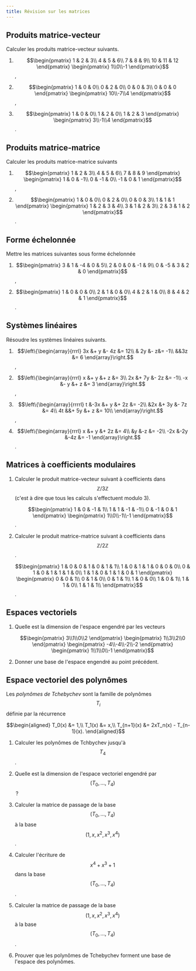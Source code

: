 ```yaml
---
title: Révision sur les matrices
---
```


## Produits matrice-vecteur

Calculer les produits matrice-vecteur suivants.

1. $$\begin{pmatrix}
	1 & 2 & 3\\
	4 & 5 & 6\\
	7 & 8 & 9\\
	10 & 11 & 12
	\end{pmatrix}
	\begin{pmatrix}
	1\\0\\-1
	\end{pmatrix}$$,

2. $$\begin{pmatrix}
   1 & 0 & 0\\
   0 & 2 & 0\\
   0 & 0 & 3\\
   0 & 0 & 0
   \end{pmatrix}
   \begin{pmatrix}
   10\\-7\\4
   \end{pmatrix}$$,

3. $$\begin{pmatrix}
   1 & 0 & 0\\
   1 & 2 & 0\\
   1 & 2 & 3
   \end{pmatrix}
   \begin{pmatrix}
   3\\-1\\4
   \end{pmatrix}$$.


## Produits matrice-matrice

Calculer les produits matrice-matrice suivants

1. $$\begin{pmatrix}
   1 & 2 & 3\\
   4 & 5 & 6\\
   7 & 8 & 9
   \end{pmatrix}
   \begin{pmatrix}
   1 &  0 & -1\\
   0 & -1 &  0\\
   -1 &  0 &  1
   \end{pmatrix}$$,

2. $$\begin{pmatrix}
   1 & 0 & 0\\
   0 & 2 & 0\\
   0 & 0 & 3\\
   1 & 1 & 1
   \end{pmatrix}
   \begin{pmatrix}
   1 & 2 & 3 & 4\\
   3 & 1 & 2 & 3\\
   2 & 3 & 1 & 2
   \end{pmatrix}$$.

## Forme échelonnée

Mettre les matrices suivantes sous forme échelonnée

1. $$\begin{pmatrix}
   3 & 1 & -4 & 0 & 5\\
   2 & 0 & 0 & -1 & 9\\
   0 & -5 & 3 & 2 & 0
   \end{pmatrix}$$,

2. $$\begin{pmatrix}
   1 & 0 & 0 & 0\\
   2 & 1 & 0 & 0\\
   4 & 2 & 1 & 0\\
   8 & 4 & 2 & 1
   \end{pmatrix}$$.

## Systèmes linéaires

Résoudre les systèmes linéaires suivants.

1. $$\left\{\begin{array}{rrrl}
   3x &+ y &- 4z &= 12\\
   & 2y &-  z&= -1\\
   &&3z &= 6
   \end{array}\right.$$,

2. $$\left\{\begin{array}{rrrl}
   x &+ y &+ z &= 3\\
   2x &+ 7y &- 2z &= -1\\
   -x &- y &+ z &= 3
   \end{array}\right.$$,

3. $$\left\{\begin{array}{rrrrl}
   t &-3x &+ y &+ 2z &= -2\\
     &2x &+ 3y &- 7z &= 4\\
   4t &&+   5y &+ z  &= 10\\
   \end{array}\right.$$,

4. $$\left\{\begin{array}{rrrl}
   x &+ y &+ 2z &= 4\\
   &y &-z &= -2\\
   -2x &-2y &-4z &= -1
   \end{array}\right.$$.

## Matrices à coefficients modulaires

1. Calculer le produit matrice-vecteur suivant à coefficients dans
   $$ℤ/3ℤ$$ (c'est à dire que tous les calculs s'effectuent modulo 3).
   
   $$\begin{pmatrix}
   1 & 0 & -1 & 1\\
   1 & 1 & -1 & -1\\
   0 & -1 & 0 & 1
   \end{pmatrix}
   \begin{pmatrix}
   1\\0\\-1\\-1
   \end{pmatrix}$$.

2. Calculer le produit matrice-matrice suivant à coefficients dans
   $$ℤ/2ℤ$$.
   
   $$\begin{pmatrix}
   1 & 0 & 0 & 1 & 0 & 1 & 1\\
   1 & 0 & 1 & 1 & 0 & 0 & 0\\
   0 & 1 & 0 & 1 & 1 & 1 & 0\\
   1 & 1 & 0 & 1 & 1 & 0 & 1
   \end{pmatrix}
   \begin{pmatrix}
   0 & 0 & 1\\
   0 & 1 & 0\\
   0 & 1 & 1\\
   1 & 0 & 0\\
   1 & 0 & 1\\
   1 & 1 & 0\\
   1 & 1 & 1\\
   \end{pmatrix}$$.

## Espaces vectoriels

1. Quelle est la dimension de l'espace engendré par les vecteurs
   
   $$\begin{pmatrix}
   3\\1\\0\\2
   \end{pmatrix}
   \begin{pmatrix}
   1\\3\\2\\0
   \end{pmatrix}
   \begin{pmatrix}
   -4\\-4\\-2\\-2
   \end{pmatrix}
   \begin{pmatrix}
   1\\1\\0\\-1
   \end{pmatrix}$$

2. Donner une base de l'espace engendré au point précédent.

## Espace vectoriel des polynômes

Les *polynômes de Tchebychev* sont la famille de polynômes $$T_i$$
définie par la récurrence
   
$$\begin{aligned}
T_0(x) &= 1,\\
T_1(x) &= x,\\
T_{n+1}(x) &= 2xT_n(x) - T_{n-1}(x).
\end{aligned}$$

1. Calculer les polynômes de Tchbychev jusqu'à $$T_4$$.

2. Quelle est la dimension de l'espace vectoriel engendré par
$$(T_0,\dots,T_4)$$ ?

3. Calculer la matrice de passage de la base $$(T_0,\dots,T_4)$$ à la
base $$(1, x, x^2, x^3, x^4)$$.

4. Calculer l'écriture de $$x^4 + x^3 + 1$$ dans la base
$$(T_0,\dots,T_4)$$.

5. Calculer la matrice de passage de la base $$(1, x, x^2, x^3, x^4)$$
à la base $$(T_0,\dots,T_4)$$.

6. Prouver que les polynômes de Tchebychev forment une base de
l'espace des polynômes.
